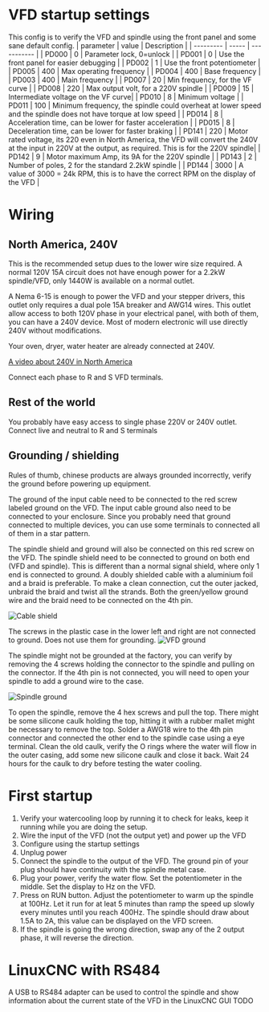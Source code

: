 # VFD startup settings
This config is to verify the VFD and spindle using the front panel and some sane default config.
| parameter | value | Description |
| --------- | ----- | ----------- |
| PD000     | 0     | Parameter lock, 0=unlock |
| PD001     | 0     | Use the front panel for easier debugging |
| PD002     | 1     | Use the front potentiometer |
| PD005     | 400   | Max operating frequency |
| PD004     | 400   | Base frequency |
| PD003     | 400   | Main frequency |
| PD007     | 20    | Min frequency, for the VF curve |
| PD008     | 220   | Max output volt, for a 220V spindle |
| PD009     | 15    | Intermediate voltage on the VF curve|
| PD010     | 8     | Minimum voltage |
| PD011     | 100   | Minimum frequency, the spindle could overheat at lower speed and the spindle does not have torque at low speed |
| PD014     | 8     | Acceleration time, can be lower for faster acceleration |
| PD015     | 8     | Deceleration time, can be lower for faster braking |
| PD141     | 220   | Motor rated voltage, its 220 even in North America, the VFD will convert the 240V at the input in 220V at the output, as required. This is for the 220V spindle|
| PD142     | 9     | Motor maximum Amp, its 9A for the 220V spindle |
| PD143     | 2     | Number of poles, 2 for the standard 2.2kW spindle |
| PD144     | 3000  | A value of 3000 = 24k RPM, this is to have the correct RPM on the display of the VFD |

# Wiring
## North America, 240V
This is the recommended setup dues to the lower wire size required. A normal 120V 15A circuit does not have enough power for a 2.2kW spindle/VFD, only 1440W is available on a normal outlet.

A Nema 6-15 is enough to power the VFD and your stepper drivers, this outlet only requires a dual pole 15A breaker and AWG14 wires. This outlet allow access to both 120V phase in your electrical panel, with both of them, you can have a 240V device. Most of modern electronic will use directly 240V without modifications.

Your oven, dryer, water heater are already connected at 240V. 

[A video about 240V in North America](https://www.youtube.com/watch?v=jMmUoZh3Hq4)

Connect each phase to R and S VFD terminals.

## Rest of the world
You probably have easy access to single phase 220V or 240V outlet. Connect live and neutral to R and S terminals

## Grounding / shielding
Rules of thumb, chinese products are always grounded incorrectly, verify the ground before powering up equipment. 

The ground of the input cable need to be connected to the red screw labeled ground on the VFD. The input cable ground also need to be connected to your enclosure. Since you probably need that ground connected to multiple devices, you can use some terminals to connected all of them in a star pattern. 

The spindle shield and ground will also be connected on this red screw on the VFD. The spindle shield need to be connected to ground on both end (VFD and spindle). This is different than a normal signal shield, where only 1 end is connected to ground. A doubly shielded cable with a aluminium foil and a braid is preferable. To make a clean connection, cut the outer jacked, unbraid the braid and twist all the strands. Both the green/yellow ground wire and the braid need to be connected on the 4th pin. 

![Cable shield](https://raw.githubusercontent.com/threedesigns/printNC/master/Media/Images/cable_shield.jpg)

The screws in the plastic case in the lower left and right are not connected to ground. Does not use them for grounding.
![VFD ground](https://raw.githubusercontent.com/threedesigns/printNC/master/Media/Images/vfd_internal.jpg)

The spindle might not be grounded at the factory, you can verify by removing the 4 screws holding the connector to the spindle and pulling on the connector. If the 4th pin is not connected, you will need to open your spindle to add a ground wire to the case. 

![Spindle ground](https://raw.githubusercontent.com/threedesigns/printNC/master/Media/Images/spindle_ground.jpg)

To open the spindle, remove the 4 hex screws and pull the top. There might be some silicone caulk holding the top, hitting it with a rubber mallet might be necessary to remove the top. Solder a AWG18 wire to the 4th pin connector and connected the other end to the spindle case using a eye terminal. Clean the old caulk, verify the O rings where the water will flow in the outer casing, add some new silicone caulk and close it back. Wait 24 hours for the caulk to dry before testing the water cooling. 

# First startup
1. Verify your watercooling loop by running it to check for leaks, keep it running while you are doing the setup.
2. Wire the input of the VFD (not the output yet) and power up the VFD
3. Configure using the startup settings
4. Unplug power
5. Connect the spindle to the output of the VFD. The ground pin of your plug should have continuity with the spindle metal case.
6. Plug your power, verify the water flow. Set the potentiometer in the middle. Set the display to Hz on the VFD.
7. Press on RUN button. Adjust the potentiometer to warm up the spindle at 100Hz. Let it run for at leat 5 minutes than ramp the speed up slowly every minutes until you reach 400Hz. The spindle should draw about 1.5A to 2A, this value can be displayed on the VFD screen. 
8. If the spindle is going the wrong direction, swap any of the 2 output phase, it will reverse the direction. 

# LinuxCNC with RS484
A USB to RS484 adapter can be used to control the spindle and show information about the current state of the VFD in the LinuxCNC GUI
TODO
